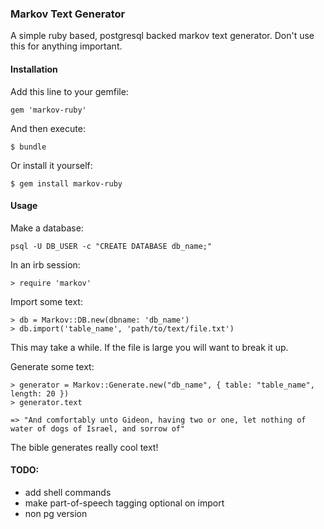 ### Markov Text Generator

A simple ruby based, postgresql backed markov text generator. Don't use this for anything important.

#### Installation

Add this line to your gemfile:

	gem 'markov-ruby'

And then execute:

    $ bundle

Or install it yourself:

    $ gem install markov-ruby

#### Usage

Make a database:

	psql -U DB_USER -c "CREATE DATABASE db_name;"

In an irb session:

	> require 'markov'
	
Import some text:

	> db = Markov::DB.new(dbname: 'db_name')
	> db.import('table_name', 'path/to/text/file.txt')

This may take a while. If the file is large you will want to break it up. 

Generate some text:

	> generator = Markov::Generate.new("db_name", { table: "table_name", length: 20 })
	> generator.text
	
	=> "And comfortably unto Gideon, having two or one, let nothing of water of dogs of Israel, and sorrow of"
	
The bible generates really cool text!

#### TODO:
 
- add shell commands
- make part-of-speech tagging optional on import
- non pg version 